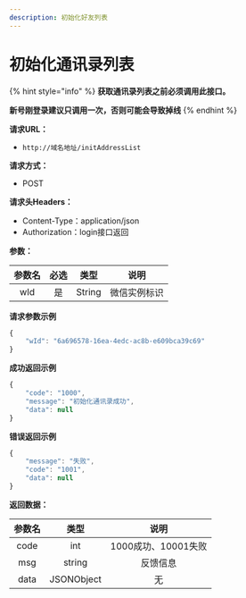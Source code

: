 ```yaml
---
description: 初始化好友列表
---
```


# 初始化通讯录列表

{% hint style="info" %}
**获取通讯录列表之前必须调用此接口。**

**新号刚登录建议只调用一次，否则可能会导致掉线**
{% endhint %}

**请求URL：**

* `http://域名地址/initAddressList`

**请求方式：**

* POST 

**请求头Headers：**

* Content-Type：application/json
* Authorization：login接口返回

**参数：**

| 参数名 | 必选 | 类型 | 说明 |
| :---: | :---: | :---: | :---: |
| wId | 是 | String | 微信实例标识 |

**请求参数示例**

```javascript
{
    "wId": "6a696578-16ea-4edc-ac8b-e609bca39c69"
}
```

**成功返回示例**

```javascript
{
    "code": "1000",
    "message": "初始化通讯录成功",
    "data": null
}
```

**错误返回示例**

```javascript
{
    "message": "失败",
    "code": "1001",
    "data": null
}
```

**返回数据：**

| 参数名 | 类型 | 说明 |
| :---: | :---: | :---: |
| code | int | 1000成功、10001失败 |
| msg | string | 反馈信息 |
| data | JSONObject | 无 |

